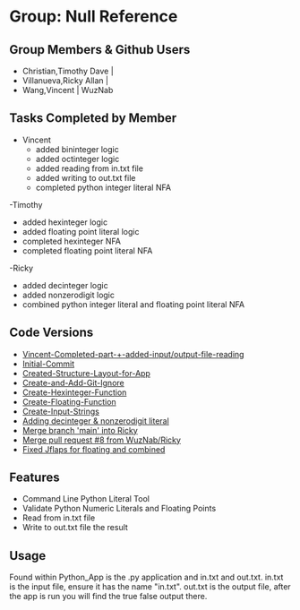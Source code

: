 # Group: Null Reference
## Group Members & Github Users
- Christian,Timothy Dave  |
- Villanueva,Ricky Allan  |
- Wang,Vincent            | WuzNab

## Tasks Completed by Member
- Vincent
  - added bininteger logic
  - added octinteger logic
  - added reading from in.txt file
  - added writing to out.txt file
  - completed python integer literal NFA

-Timothy
  - added hexinteger logic
  - added floating point literal logic
  - completed hexinteger NFA
  - completed floating point literal NFA

-Ricky
  - added decinteger logic
  - added nonzerodigit logic
  - combined python integer literal and floating point literal NFA
    
## Code Versions
- [Vincent-Completed-part-+-added-input/output-file-reading](https://github.com/WuzNab/3110-Group-Project-Python-Numerical-Literal-Checker/commit/18442da93a14fcfc1672599d6bfb9a0b7e8d1030)
- [Initial-Commit](https://github.com/WuzNab/3110-Group-Project-Python-Numerical-Literal-Checker/commit/aa56dccf2a3b3b971993e481ce7e14de5aff47f7)
- [Created-Structure-Layout-for-App](https://github.com/WuzNab/3110-Group-Project-Python-Numerical-Literal-Checker/commit/c2a3e50f3566c37f74fcffef01a4192e3f651d59)
- [Create-and-Add-Git-Ignore](https://github.com/WuzNab/3110-Group-Project-Python-Numerical-Literal-Checker/commit/fab89bbc7e6fe2399650301448a2a02c5530e957)
- [Create-Hexinteger-Function](https://github.com/WuzNab/3110-Group-Project-Python-Numerical-Literal-Checker/commit/7a9144cfb2cb61358a0b27b41d6c0a6a20279a8e)
- [Create-Floating-Function](https://github.com/WuzNab/3110-Group-Project-Python-Numerical-Literal-Checker/commit/978e115665d37172cdcdf2d7a8c571c6037ab7d8)
- [Create-Input-Strings](https://github.com/WuzNab/3110-Group-Project-Python-Numerical-Literal-Checker/commit/a90fc4a022283635e80776fa5bcd80716c5e4af3)
- [Adding decinteger & nonzerodigit literal](https://github.com/WuzNab/3110-Group-Project-Python-Numerical-Literal-Checker/commit/2b9fcfad08189a9bf79ce8af9ef5987b54e0c2b8)
- [Merge branch 'main' into Ricky](https://github.com/WuzNab/3110-Group-Project-Python-Numerical-Literal-Checker/commit/4c5f5501024b11b79c1ec08156208c0c109ac3ef)
- [Merge pull request #8 from WuzNab/Ricky](https://github.com/WuzNab/3110-Group-Project-Python-Numerical-Literal-Checker/commit/06e0b81e6ca4b58ab9764bf1a4e4904419ebf525)
- [Fixed Jflaps for floating and combined](https://github.com/WuzNab/3110-Group-Project-Python-Numerical-Literal-Checker/commit/db6cb278b26939ce00f60aed54c9f367b15934c4)

## Features
- Command Line Python Literal Tool
- Validate Python Numeric Literals and Floating Points
- Read from in.txt file
- Write to out.txt file the result
## Usage
Found within Python_App is the .py application and in.txt and out.txt.
in.txt is the input file, ensure it has the name "in.txt".
out.txt is the output file, after the app is run you will find the true false output there.
